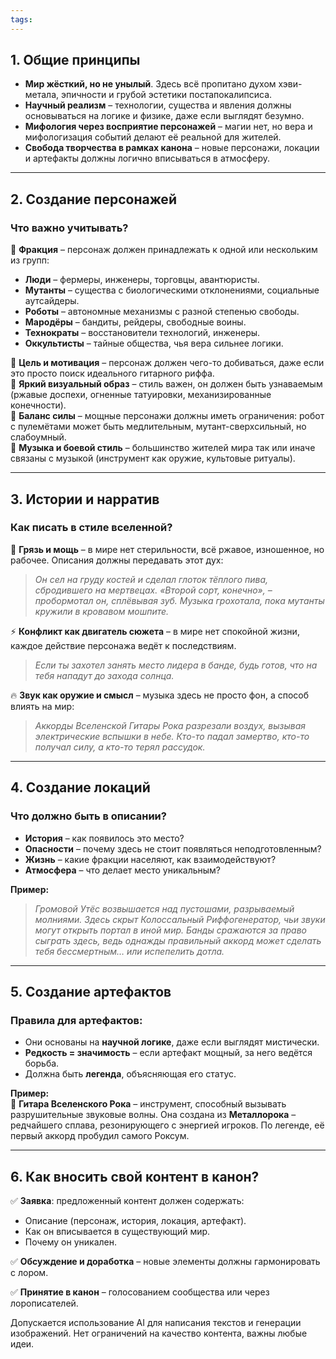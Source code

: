 ```yaml
---
tags:
---
```



## **1. Общие принципы**

- **Мир жёсткий, но не унылый**. Здесь всё пропитано духом хэви-метала, эпичности и грубой эстетики постапокалипсиса.
- **Научный реализм** – технологии, существа и явления должны основываться на логике и физике, даже если выглядят безумно.
- **Мифология через восприятие персонажей** – магии нет, но вера и мифологизация событий делают её реальной для жителей.
- **Свобода творчества в рамках канона** – новые персонажи, локации и артефакты должны логично вписываться в атмосферу.

---

## **2. Создание персонажей**

### **Что важно учитывать?**

🔹 **Фракция** – персонаж должен принадлежать к одной или нескольким из групп:

- **Люди** – фермеры, инженеры, торговцы, авантюристы.
- **Мутанты** – существа с биологическими отклонениями, социальные аутсайдеры.
- **Роботы** – автономные механизмы с разной степенью свободы.
- **Мародёры** – бандиты, рейдеры, свободные воины.
- **Технократы** – восстановители технологий, инженеры.
- **Оккультисты** – тайные общества, чья вера сильнее логики.

🔹 **Цель и мотивация** – персонаж должен чего-то добиваться, даже если это просто поиск идеального гитарного риффа.  
🔹 **Яркий визуальный образ** – стиль важен, он должен быть узнаваемым (ржавые доспехи, огненные татуировки, механизированные конечности).  
🔹 **Баланс силы** – мощные персонажи должны иметь ограничения: робот с пулемётами может быть медлительным, мутант-сверхсильный, но слабоумный.  
🔹 **Музыка и боевой стиль** – большинство жителей мира так или иначе связаны с музыкой (инструмент как оружие, культовые ритуалы).

---

## **3. Истории и нарратив**

### **Как писать в стиле вселенной?**

🎸 **Грязь и мощь** – в мире нет стерильности, всё ржавое, изношенное, но рабочее. Описания должны передавать этот дух:

> _Он сел на груду костей и сделал глоток тёплого пива, сбродившего на мертвецах. «Второй сорт, конечно», – пробормотал он, сплёвывая зуб. Музыка грохотала, пока мутанты кружили в кровавом мошпите._

⚡ **Конфликт как двигатель сюжета** – в мире нет спокойной жизни, каждое действие персонажа ведёт к последствиям.

> _Если ты захотел занять место лидера в банде, будь готов, что на тебя нападут до захода солнца._

🔥 **Звук как оружие и смысл** – музыка здесь не просто фон, а способ влиять на мир:

> _Аккорды Вселенской Гитары Рока разрезали воздух, вызывая электрические вспышки в небе. Кто-то падал замертво, кто-то получал силу, а кто-то терял рассудок._

---

## **4. Создание локаций**

### **Что должно быть в описании?**

- **История** – как появилось это место?
- **Опасности** – почему здесь не стоит появляться неподготовленным?
- **Жизнь** – какие фракции населяют, как взаимодействуют?
- **Атмосфера** – что делает место уникальным?

**Пример:**

> _Громовой Утёс возвышается над пустошами, разрываемый молниями. Здесь скрыт Колоссальный Риффогенератор, чьи звуки могут открыть портал в иной мир. Банды сражаются за право сыграть здесь, ведь однажды правильный аккорд может сделать тебя бессмертным… или испепелить дотла._

---

## **5. Создание артефактов**

### **Правила для артефактов:**

- Они основаны на **научной логике**, даже если выглядят мистически.
- **Редкость = значимость** – если артефакт мощный, за него ведётся борьба.
- Должна быть **легенда**, объясняющая его статус.

**Пример:**  
📜 **Гитара Вселенского Рока** – инструмент, способный вызывать разрушительные звуковые волны. Она создана из **Металлорока** – редчайшего сплава, резонирующего с энергией игроков. По легенде, её первый аккорд пробудил самого Роксум.

---

## **6. Как вносить свой контент в канон?**

✅ **Заявка**: предложенный контент должен содержать:

- Описание (персонаж, история, локация, артефакт).
- Как он вписывается в существующий мир.
- Почему он уникален.

✅ **Обсуждение и доработка** – новые элементы должны гармонировать с лором.

✅ **Принятие в канон** – голосованием сообщества или через лорописателей.


Допускается использование AI для написания текстов и генерации изображений. Нет ограничений на качество контента, важны любые идеи.

